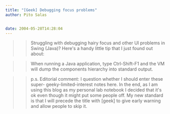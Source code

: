 ```yaml
---
title: "[Geek] Debugging focus problems"
author: Pito Salas


date: 2004-05-28T14:28:04
---
```



>>

>> Struggling with debugging hairy focus and other UI problems in Swing
(Java)? Here's a handy little tip that I just found out about:

>>

>> When running a Java application, type Ctrl-Shift-F1 and the VM will dump
the components hierarchy into standard output.

>>

>> p.s. Editorial comment: I question whether I should enter these super-
geeky-limited-interest notes here. In the end, as I am using this blog as my
personal lab notebook I decided that it's ok even though it might put some
people off. My new standard is that I will precede the title with [geek] to
give early warning and allow people to skip it.


